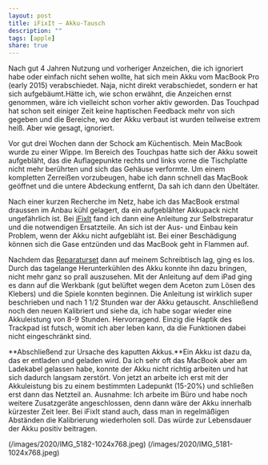 ```yaml
---
layout: post
title: iFixIt – Akku-Tausch
description: ""
tags: [apple]
share: true
---
```

Nach gut 4 Jahren Nutzung und vorheriger Anzeichen, die ich ignoriert habe oder einfach nicht sehen wollte, hat sich mein Akku vom MacBook Pro (early 2015) verabschiedet. Naja, nicht direkt verabschiedet, sondern er hat sich aufgebäumt.Hätte ich, wie schon erwähnt, die Anzeichen ernst genommen, wäre ich vielleicht schon vorher aktiv geworden. Das Touchpad hat schon seit einiger Zeit keine haptischen Feedback mehr von sich gegeben und die Bereiche, wo der Akku verbaut ist wurden teilweise extrem heiß. Aber wie gesagt, ignoriert.

Vor gut drei Wochen dann der Schock am Küchentisch. Mein MacBook wurde zu einer Wippe. Im Bereich des Touchpas hatte sich der Akku soweit aufgebläht, das die Auflagepunkte rechts und links vorne die Tischplatte nicht mehr berührten und sich das Gehäuse verformte. Um einem kompletten Zerreißen vorzubeugen, habe ich dann schnell das MacBook geöffnet und die untere Abdeckung entfernt, Da sah ich dann den Übeltäter.

Nach einer kurzen Recherche im Netz, habe ich das MacBook erstmal draussen im Anbau kühl gelagert, da ein aufgeblähter Akkupack nicht ungefährlich ist. Bei [iFixIt](https://de.ifixit.com/Anleitung/MacBook+Pro+13-Inch+Retina+Display+Anfang+2015+Akku+austauschen/45137) fand ich dann eine Anleitung zur Selbstreparatur und die notwendigen Ersatzteile. An sich ist der Aus- und Einbau kein Problem, wenn der Akku nicht aufgebläht ist. Bei einer Beschädigung können sich die Gase entzünden und das MacBook geht in Flammen auf.

Nachdem das [Reparaturset](https://de.ifixit.com/Store/Mac/MacBook-Pro-13-Inch-Retina-Early-2015-Battery/IF123-054?o=5) dann auf meinem Schreibtisch lag, ging es los. Durch das tagelange Herunterkühlen des Akku konnte ihn dazu bringen, nicht mehr ganz so prall auszusehen. Mit der Anleitung auf dem iPad ging es dann auf die Werkbank (gut belüftet wegen dem Aceton zum Lösen des Klebers) und die Spiele konnten beginnen. Die Anleitung ist wirklich super beschrieben und nach 1 1/2 Stunden war der Akku getauscht. Anschließend noch den neuen Kalibriert und siehe da, ich habe sogar wieder eine Akkuleistung von 8-9 Stunden. Hervorragend. Einzig die Haptik des Trackpad ist futsch, womit ich aber leben kann, da die Funktionen dabei nicht eingeschränkt sind.

**Abschließend zur Ursache des kaputten Akkus.**Ein Akku ist dazu da, das er entladen und geladen wird. Da ich sehr oft das MacBook aber am Ladekabel gelassen habe, konnte der Akku nicht richtig arbeiten und hat sich dadurch langsam zerstört. Von jetzt an arbeite ich erst mit der Akkuleistung bis zu einem bestimmten Ladepunkt (15-20%) und schließen erst dann das Netzteil an. Ausnahme: Ich arbeite im Büro und habe noch weitere Zusatzgeräte angeschlossen, denn dann wäre der Akku innerhalb kürzester Zeit leer. Bei iFixIt stand auch, dass man in regelmäßigen Abständen die Kalibrierung wiederholen soll. Das würde zur Lebensdauer der Akku positiv beitragen.

(/images/2020/IMG_5182-1024x768.jpeg)
(/images/2020/IMG_5181-1024x768.jpeg)